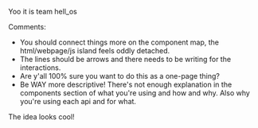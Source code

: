 Yoo it is team hell_os

Comments:
- You should connect things more on the component map, the html/webpage/js island feels oddly detached. 
- The lines should be arrows and there needs to be writing for the interactions.
- Are y'all 100% sure you want to do this as a one-page thing?
- Be WAY more descriptive! There's not enough explanation in the components section of what you're using and how and why. Also why you're using each api and for what.

The idea looks cool!
